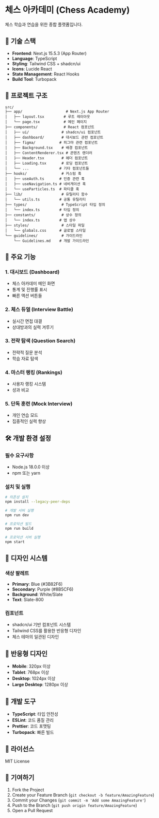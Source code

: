# 체스 아카데미 (Chess Academy)

체스 학습과 연습을 위한 종합 플랫폼입니다.

## 🚀 기술 스택

- **Frontend**: Next.js 15.5.3 (App Router)
- **Language**: TypeScript
- **Styling**: Tailwind CSS + shadcn/ui
- **Icons**: Lucide React
- **State Management**: React Hooks
- **Build Tool**: Turbopack

## 📁 프로젝트 구조

```
src/
├── app/                    # Next.js App Router
│   ├── layout.tsx         # 루트 레이아웃
│   └── page.tsx           # 메인 페이지
├── components/            # React 컴포넌트
│   ├── ui/               # shadcn/ui 컴포넌트
│   ├── dashboard/        # 대시보드 관련 컴포넌트
│   ├── figma/           # 피그마 관련 컴포넌트
│   ├── Background.tsx    # 배경 컴포넌트
│   ├── ContentRenderer.tsx # 콘텐츠 렌더러
│   ├── Header.tsx        # 헤더 컴포넌트
│   ├── Loading.tsx       # 로딩 컴포넌트
│   └── ...              # 기타 컴포넌트들
├── hooks/                # 커스텀 훅
│   ├── useAuth.ts       # 인증 관련 훅
│   ├── useNavigation.ts # 네비게이션 훅
│   └── useParticles.ts  # 파티클 훅
├── lib/                  # 유틸리티 함수
│   └── utils.ts         # 공통 유틸리티
├── types/                # TypeScript 타입 정의
│   └── index.ts         # 타입 정의
├── constants/            # 상수 정의
│   └── index.ts         # 앱 상수
├── styles/               # 스타일 파일
│   └── globals.css      # 글로벌 스타일
└── guidelines/           # 가이드라인
    └── Guidelines.md    # 개발 가이드라인
```

## 🎯 주요 기능

### 1. 대시보드 (Dashboard)
- 체스 아카데미 메인 화면
- 통계 및 진행률 표시
- 빠른 액션 버튼들

### 2. 체스 듀얼 (Interview Battle)
- 실시간 면접 대결
- 상대방과의 실력 겨루기

### 3. 전략 탐색 (Question Search)
- 전략적 질문 분석
- 학습 자료 탐색

### 4. 마스터 랭킹 (Rankings)
- 사용자 랭킹 시스템
- 성과 비교

### 5. 단독 훈련 (Mock Interview)
- 개인 연습 모드
- 집중적인 실력 향상

## 🛠️ 개발 환경 설정

### 필수 요구사항
- Node.js 18.0.0 이상
- npm 또는 yarn

### 설치 및 실행

```bash
# 의존성 설치
npm install --legacy-peer-deps

# 개발 서버 실행
npm run dev

# 프로덕션 빌드
npm run build

# 프로덕션 서버 실행
npm start
```

## 🎨 디자인 시스템

### 색상 팔레트
- **Primary**: Blue (#3B82F6)
- **Secondary**: Purple (#8B5CF6)
- **Background**: White/Slate
- **Text**: Slate-800

### 컴포넌트
- shadcn/ui 기반 컴포넌트 시스템
- Tailwind CSS를 활용한 반응형 디자인
- 체스 테마의 일관된 디자인

## 📱 반응형 디자인

- **Mobile**: 320px 이상
- **Tablet**: 768px 이상
- **Desktop**: 1024px 이상
- **Large Desktop**: 1280px 이상

## 🔧 개발 도구

- **TypeScript**: 타입 안전성
- **ESLint**: 코드 품질 관리
- **Prettier**: 코드 포맷팅
- **Turbopack**: 빠른 빌드

## 📝 라이선스

MIT License

## 🤝 기여하기

1. Fork the Project
2. Create your Feature Branch (`git checkout -b feature/AmazingFeature`)
3. Commit your Changes (`git commit -m 'Add some AmazingFeature'`)
4. Push to the Branch (`git push origin feature/AmazingFeature`)
5. Open a Pull Request